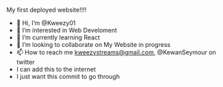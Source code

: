 My first deployed website!!!!
- 👋 Hi, I’m @Kweezy01
- 👀 I’m interested in Web Develoment
- 🌱 I’m currently learning React
- 💞️ I’m looking to collaborate on My Website in progress
- 📫 How to reach me kweezystreams@gmail.com, @KewanSeymour on twitter
- I can add this to the internet
- I just want this commit to go through

<!---
Kweezy01/Kweezy01 is a ✨ special ✨ repository because its `README.md` (this file) appears on your GitHub profile.
You can click the Preview link to take a look at your changes.
--->
